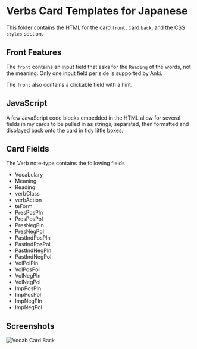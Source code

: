 # Verbs Card Templates for Japanese

This folder contains the HTML for the card `front`, card `back`, and the CSS `styles` section. 

## Front Features
The `front` contains an input field that asks for the `Reading` of the words, not the meaning. Only one input field per side is supported by Anki. 

The `front` also contains a clickable field with a hint.

## JavaScript
A few JavaScript code blocks embedded in the HTML allow for several fields in my cards to be pulled in as strings, separated, then formatted and displayed back onto the card in tidy little boxes.

## Card Fields
The Verb note-type contains the following fields
- Vocabulary
- Meaning
- Reading
- verbClass
- verbAction
- teForm
- PresPosPln
- PresPosPol
- PresNegPln
- PresNegPol
- PastIndPosPln
- PastIndPosPol
- PastIndNegPln
- PastIndNegPol
- VolPolPln
- VolPosPol
- VolNegPln
- VolNegPol
- ImpPosPln
- ImpPosPol
- ImpNegPln
- ImpNegPol

## Screenshots
![Vocab Card Back](https://github.com/user-attachments/assets/a7e7045f-3986-4d8d-a5e5-e3669e5e4703)
